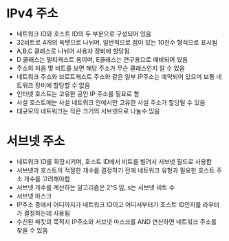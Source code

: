 # IPv4 주소
- 네트워크 ID와 호스트 ID의 두 부분으로 구성되어 있음
- 32비트로 4개의 옥텟으로 나뉘며, 일반적으로 점이 있는 10진수 형식으로 표시됨
- A,B,C 클래스로 나뉘어 사용자 장비에 할당됨
- D 클래스는 멀티캐스트 용이며, E클래스는 연구용으로 예비되어 있음
- 주소의 처음 몇 비트를 보면 해당 주소가 무슨 클래스인지 알 수 있음
- 네트워크 주소와 브로트캐스트 주소와 같은 일부 IP주소는 예약되어 있으며 보통 네트워크 장비에 할당할 수 없음
- 인터넷 호스트는 고유한 공인 IP 주소를 필요로 함
- 사설 호스트에는 사설 네트워크 안에서만 고유한 사설 주소가 할당될 수 있음
- 대규모의 네트워크는 작은 크기의 서브넷으로 나눌수 있음

# 서브넷 주소
- 네트워크 ID를 확장시키며, 호스트 ID에서 비트를 빌려서 서브넷 필드로 사용함
- 서브넷과 호스트의 적절한 개수를 결정하기 전에 네트워크 유형과 필요한 호스트 주소 개수를 고려해야함
- 서브넷 개수를 계산하는 알고리즘은 2^S 임, s는 서브넷 비트 수
- 서브넷 마스크
- IP주소 중에서 어디까지가 네트워크 ID이고 어디서부터가 호스트 ID인지를 라우터가 결정하는데 사용됨
- 수신된 패킷의 목적지 IP주소와 서브넷 마스크를 AND 연산하면  네트워크 주소를 찾을 수 있음
